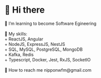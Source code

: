 <h1>👋 Hi there</h1>
👀 I’m learning to become Software Egineering<br><br>
📜 My skills:<br>
+ ReactJS, Angular<br>
+ NodeJS, ExpressJS, NestJS<br>
+ SQL, MySQL, PostgreSQL, MongoDB<br>
+ Kafka, Redis<br>
+ Typescript, Docker, Jest, RxJS, SocketIO<br><br>
🌈 How to reach me <a>nipponwfm@gmail.com</a><br>

<!---
nipponwfm/nipponwfm is a ✨ special ✨ repository because its `README.md` (this file) appears on your GitHub profile.
You can click the Preview link to take a look at your changes.
--->

